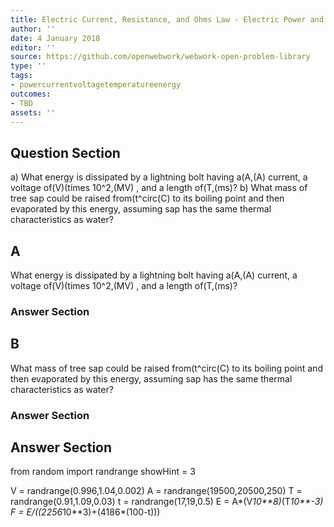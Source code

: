 ```yaml
---
title: Electric Current, Resistance, and Ohms Law - Electric Power and Energy
author: ''
date: 4 January 2018
editor: ''
source: https://github.com/openwebwork/webwork-open-problem-library
type: ''
tags:
- powercurrentvoltagetemperatureenergy
outcomes:
- TBD
assets: ''
---
```


## Question Section 

a) What energy is dissipated by a lightning bolt having a(A,(A) current, a voltage of(V)(times 10^2,(MV) , and a length of(T,(ms)?
b) What mass of tree sap could be raised from(t^circ(C) to its boiling point and then evaporated by this energy, assuming sap has the same thermal characteristics as water?
## A
What energy is dissipated by a lightning bolt having a(A,(A) current, a voltage of(V)(times 10^2,(MV) , and a length of(T,(ms)?
### Answer Section
## B
What mass of tree sap could be raised from(t^circ(C) to its boiling point and then evaporated by this energy, assuming sap has the same thermal characteristics as water?
### Answer Section


## Answer Section

from random import randrange
showHint = 3


V = randrange(0.996,1.04,0.002)
A = randrange(19500,20500,250)
T = randrange(0.91,1.09,0.03)
t = randrange(17,19,0.5)
E = A*(V*10**8)*(T*10**-3)
F = E/((2256*10**3)+(4186*(100-t)))